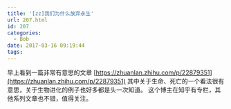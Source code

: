 ```yaml
---
title: '[zz]我们为什么放弃永生'
url: 207.html
id: 207
categories:
  - Bob
date: 2017-03-16 09:19:44
tags:
---
```


早上看到一篇非常有意思的文章 [https://zhuanlan.zhihu.com/p/22879351](https://zhuanlan.zhihu.com/p/22879351) 其中关于生命、死亡的一个看法很有意思，关于生物进化的例子也好多都是头一次知道。 这个博主在知乎有专栏，其他系列文章也不错，值得关注。